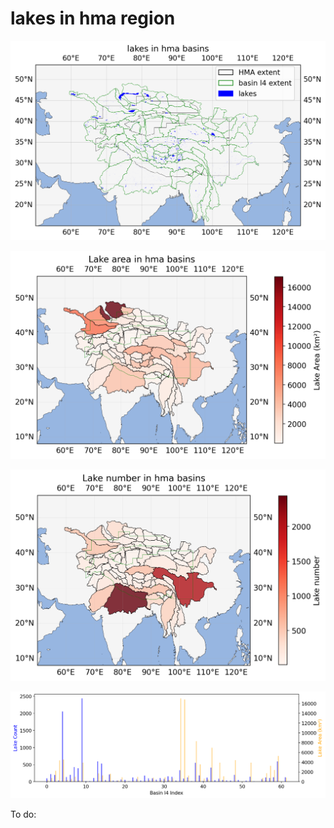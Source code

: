 # lakes in hma region
![lakes in hma basins](/figures/water-extent/hma_basin_lake_map.png)

![lakes area map of hma basins](/figures/water-extent/hma_basin_lake_area_map.png)

![lakes number map of hma basins](/figures/water-extent/hma_basin_lake_number_map.png)

![lakes statistics bar of hma basins](/figures/water-extent/hma_basin_lake_stat_bar.png)



To do:   


